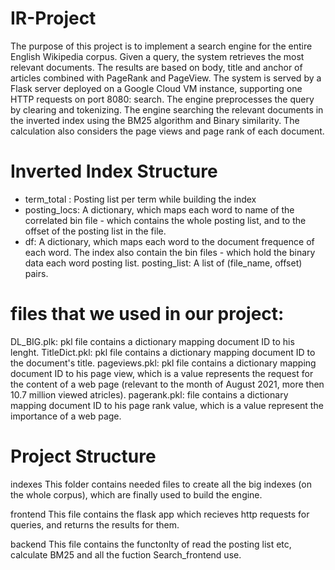# IR-Project

The purpose of this project is to implement a search engine for the entire English Wikipedia corpus. Given a query, the system retrieves the most relevant documents. The results are based on body, title and anchor of articles combined with PageRank and PageView. The system is served by a Flask server deployed on a Google Cloud VM instance, supporting one HTTP requests on port 8080: search. The engine preprocesses the query by clearing and tokenizing. The engine searching the relevant documents in the inverted index using the BM25 algorithm and Binary similarity. The calculation also considers the page views and page rank of each document.

# Inverted Index Structure

- term_total : Posting list per term while building the index
- posting_locs: A dictionary, which maps each word to name of the correlated bin file - which contains the whole posting list, and to the offset of the posting list in the file.
- df: A dictionary, which maps each word to the document frequence of each word. The index also contain the bin files - which hold the binary data each word posting list.
posting_list: A list of (file_name, offset) pairs.

# files that we used in our project:

DL_BIG.plk: pkl file contains a dictionary mapping document ID to his lenght.
TitleDict.pkl: pkl file contains a dictionary mapping document ID to the document's title.
pageviews.pkl: pkl file contains a dictionary mapping document ID to his page view, which is a value represents the request for the content of a web page (relevant to the month of August 2021, more then 10.7 million viewed atricles).
pagerank.pkl: file contains a dictionary mapping document ID to his page rank value, which is a value represent the importance of a web page.

# Project Structure
indexes
This folder contains needed files to create all the big indexes (on the whole corpus), which are finally used to build the engine.

frontend
This file contains the flask app which recieves http requests for queries, and returns the results for them.

backend
This file contains the functonlty of read the posting list etc, calculate BM25 and all the fuction Search_frontend use.
